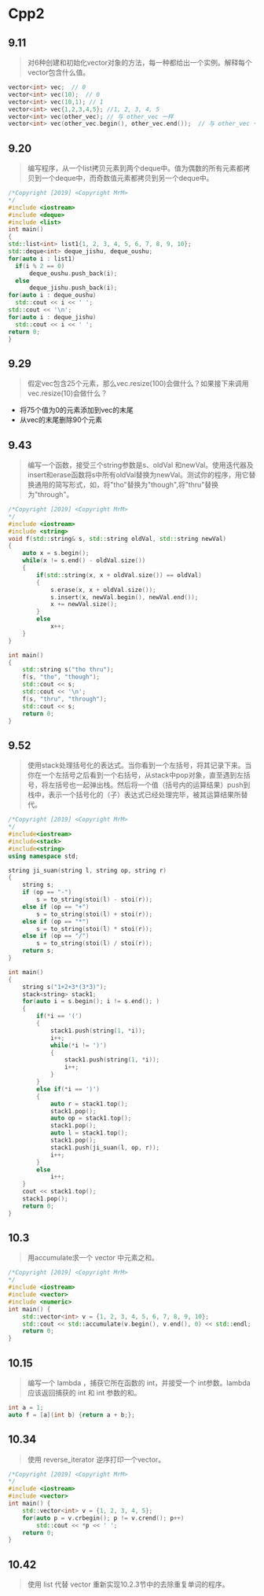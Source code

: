 # Cpp2
## 9.11
> 对6种创建和初始化vector对象的方法，每一种都给出一个实例。解释每个vector包含什么值。
```CPP
vector<int> vec;  // 0
vector<int> vec(10);  // 0
vector<int> vec(10,1); // 1
vector<int> vec{1,2,3,4,5}; //1, 2, 3, 4, 5
vector<int> vec(other_vec); // 与 other_vec 一样
vector<int> vec(other_vec.begin(), other_vec.end());  // 与 other_vec 一样
```
## 9.20
> 编写程序，从一个list<int>拷贝元素到两个deque中。值为偶数的所有元素都拷贝到一个deque中，而奇数值元素都拷贝到另一个deque中。
```CPP
/*Copyright [2019] <Copyright MrM>
*/
#include <iostream>
#include <deque>
#include <list>
int main()
{
std::list<int> list1{1, 2, 3, 4, 5, 6, 7, 8, 9, 10};
std::deque<int> deque_jishu, deque_oushu;
for(auto i : list1)
  if(i % 2 == 0)
      deque_oushu.push_back(i);
  else
      deque_jishu.push_back(i);
for(auto i : deque_oushu)
  std::cout << i << ' ';
std::cout << '\n';
for(auto i : deque_jishu)
  std::cout << i << ' ';
return 0;
}
```
	
## 9.29
> 假定vec包含25个元素，那么vec.resize(100)会做什么？如果接下来调用vec.resize(10)会做什么？
* 将75个值为0的元素添加到vec的末尾
* 从vec的末尾删除90个元素

## 9.43
> 编写一个函数，接受三个string参数是s、oldVal 和newVal。使用迭代器及insert和erase函数将s中所有oldVal替换为newVal。测试你的程序，用它替换通用的简写形式，如，将"tho"替换为"though",将"thru"替换为"through"。
```CPP
/*Copyright [2019] <Copyright MrM>
*/
#include <iostream>
#include <string>
void f(std::string& s, std::string oldVal, std::string newVal)
{
    auto x = s.begin();
    while(x != s.end() - oldVal.size())
    {
        if(std::string(x, x + oldVal.size()) == oldVal)
        {
            s.erase(x, x + oldVal.size());
            s.insert(x, newVal.begin(), newVal.end());
            x += newVal.size();
        }
        else
            x++;
    }
}

int main()
{
    std::string s("tho thru");
    f(s, "tho", "though");
    std::cout << s;
    std::cout << '\n';
    f(s, "thru", "through");
    std::cout << s;
    return 0;
}
```
## 9.52
> 使用stack处理括号化的表达式。当你看到一个左括号，将其记录下来。当你在一个左括号之后看到一个右括号，从stack中pop对象，直至遇到左括号，将左括号也一起弹出栈。然后将一个值（括号内的运算结果）push到栈中，表示一个括号化的（子）表达式已经处理完毕，被其运算结果所替代。
```CPP
/*Copyright [2019] <Copyright MrM>
*/
#include<iostream>
#include<stack>
#include<string>
using namespace std;

string ji_suan(string l, string op, string r)
{
	string s;
	if (op == "-")
		s = to_string(stoi(l) - stoi(r));
    else if (op == "+")
		s = to_string(stoi(l) + stoi(r));
    else if (op == "*")
		s = to_string(stoi(l) * stoi(r));
    else if (op == "/")
		s = to_string(stoi(l) / stoi(r));
	return s;
}

int main()
{
    string s("1+2+3*(3*3)");
    stack<string> stack1;
    for(auto i = s.begin(); i != s.end(); )
    {
        if(*i == '(')
        {
            stack1.push(string(1, *i));
            i++;
            while(*i != ')')
            {
                stack1.push(string(1, *i));
                i++;
            }
        }
        else if(*i == ')')
        {
            auto r = stack1.top();
            stack1.pop();
            auto op = stack1.top();
            stack1.pop();
            auto l = stack1.top();
            stack1.pop();
            stack1.push(ji_suan(l, op, r));
            i++;
        }
        else
            i++;
    }
    cout << stack1.top();
    stack1.pop();
    return 0;
}
```
## 10.3
> 用accumulate求一个 vector 中元素之和。
```cpp
/*Copyright [2019] <Copyright MrM>
*/
#include <iostream>
#include <vector>
#include <numeric>
int main() {
    std::vector<int> v = {1, 2, 3, 4, 5, 6, 7, 8, 9, 10};
    std::cout << std::accumulate(v.begin(), v.end(), 0) << std::endl;
    return 0;
}
```
## 10.15
> 编写一个 lambda ，捕获它所在函数的 int，并接受一个 int参数。lambda 应该返回捕获的 int 和 int 参数的和。
```cpp
int a = 1;
auto f = [a](int b) {return a + b;};
```

## 10.34
> 使用 reverse_iterator 逆序打印一个vector。
```cpp
/*Copyright [2019] <Copyright MrM>
*/
#include <iostream>
#include <vector>
int main() {
    std::vector<int> v = {1, 2, 3, 4, 5};
    for(auto p = v.crbegin(); p != v.crend(); p++)
        std::cout << *p << ' ';
    return 0;
}
```

## 10.42
> 使用 list 代替 vector 重新实现10.2.3节中的去除重复单词的程序。
```cpp

```
